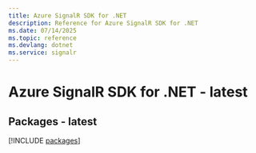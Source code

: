 ```yaml
---
title: Azure SignalR SDK for .NET
description: Reference for Azure SignalR SDK for .NET
ms.date: 07/14/2025
ms.topic: reference
ms.devlang: dotnet
ms.service: signalr
---
```

# Azure SignalR SDK for .NET - latest
## Packages - latest
[!INCLUDE [packages](signalr-index.md)]